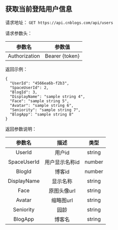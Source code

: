 ## 获取当前登陆用户信息

请求地址：
`GET https://api.cnblogs.com/api/users`

请求参数头：

|参数名|参数值|
|:---:|:---:|
|Authorization|Bearer {token}|

返回示例：

```
{
  "UserId": "4566ea6b-f2b3",
  "SpaceUserId": 2,
  "BlogId": 3,
  "DisplayName": "sample string 4",
  "Face": "sample string 5",
  "Avatar": "sample string 6",
  "Seniority": "sample string 7",
  "BlogApp": "sample string 8"
}
```

返回参数说明：

|参数名|描述|类型|
|:---:|:---:|:---:|
|UserId|用户id|string|
|SpaceUserId|用户显示名称id|number|
|BlogId|博客id|number|
|DisplayName|显示名称|string
|Face|原图头像url|string|
|Avatar|缩略图url|string|
|Seniority|园龄|string|
|BlogApp|博客名|string|